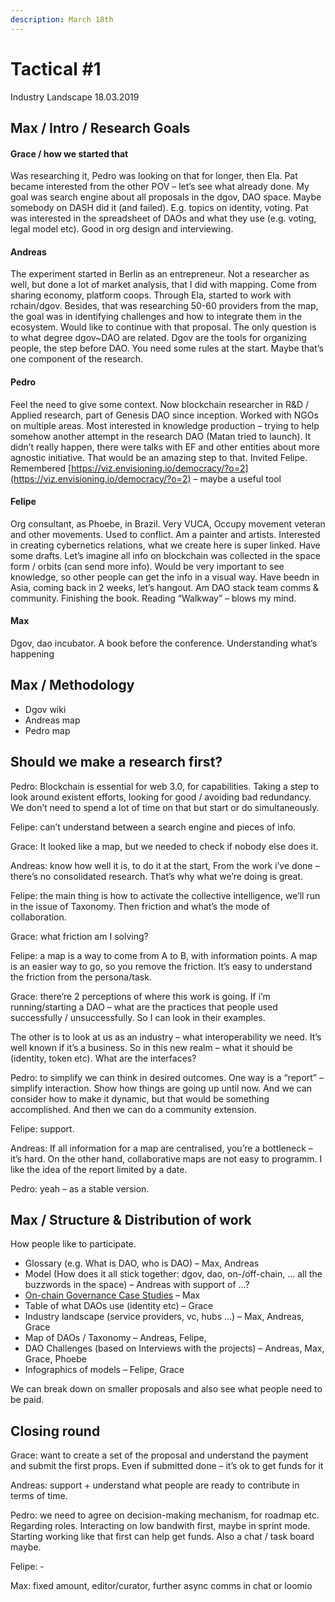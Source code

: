 ```yaml
---
description: March 18th
---
```


# Tactical \#1

Industry Landscape 18.03.2019  


## Max / Intro  / Research Goals

#### Grace / how we started that

Was researching it, Pedro was looking on that for longer, then Ela. Pat became interested from the other POV – let’s see what already done. My goal was search engine about all proposals in the dgov, DAO space. Maybe somebody on DASH did it \(and failed\). E.g. topics on identity, voting. Pat was interested in the spreadsheet of DAOs and what they use \(e.g. voting, legal model etc\). Good in org design and interviewing.

#### Andreas

The experiment started in Berlin as an entrepreneur. Not a researcher as well, but done a lot of market analysis, that I did with mapping. Come from sharing economy, platform coops. Through Ela, started to work with rchain/dgov. Besides, that was researching 50-60 providers from the map, the goal was in identifying challenges and how to integrate them in the ecosystem. Would like to continue with that proposal. The only question is to what degree dgov~DAO are related. Dgov are the tools for organizing people, the step before DAO. You need some rules at the start. Maybe that’s one component of the research.

#### Pedro

Feel the need to give some context. Now blockchain researcher in R&D / Applied research, part of Genesis DAO since inception. Worked with NGOs on multiple areas. Most interested in knowledge production – trying to help somehow another attempt in the research DAO \(Matan tried to launch\). It didn’t really happen, there were talks with EF and other entities about more agnostic initiative. That would be an amazing step to that. Invited Felipe. Remembered [https://viz.envisioning.io/democracy/?o=2](https://viz.envisioning.io/democracy/?o=2) – maybe a useful tool

#### Felipe

Org consultant, as Phoebe, in Brazil. Very VUCA, Occupy movement veteran and other movements. Used to conflict. Am a painter and artists. Interested in creating cybernetics relations, what we create here is super linked. Have some drafts. Let’s imagine all info on blockchain was collected in the space form / orbits \(can send more info\). Would be very important to see knowledge, so other people can get the info in a visual way. Have beedn in Asia, coming back in 2 weeks, let’s hangout. Am DAO stack team comms & community. Finishing the book. Reading “Walkway” – blows my mind.  


#### Max

Dgov, dao incubator. A book before the conference. Understanding what’s happening

## Max / Methodology

* Dgov wiki
* Andreas map
* Pedro map

## Should we make a research first?

Pedro: Blockchain is essential for web 3.0, for capabilities. Taking a step to look around existent efforts, looking for good / avoiding bad redundancy. We don’t need to spend a lot of time on that but start or do simultaneously.

Felipe: can’t understand between a search engine and pieces of info.

Grace: It looked like a map, but we needed to check if nobody else does it.

Andreas: know how well it is, to do it at the start, From the work i’ve done – there’s no consolidated research. That’s why what we’re doing is great.

Felipe: the main thing is how to activate the collective intelligence, we’ll run in the issue of Taxonomy. Then friction and what’s the mode of collaboration.

Grace: what friction am I solving?

Felipe: a map is a way to come from A to B, with information points. A map is an easier way to go, so you remove the friction. It’s easy to understand the friction from the persona/task.

Grace: there’re 2 perceptions of where this work is going. If i’m running/starting a DAO – what are the practices that people used successfully / unsuccessfully. So I can look in their examples.

The other is to look at us as an industry – what interoperability we need. It’s well known if it’s a business. So in this new realm – what it should be \(identity, token etc\). What are the interfaces?

Pedro: to simplify we can think in desired outcomes. One way is a “report” – simplify interaction. Show how things are going up until now. And we can consider how to make it dynamic, but that would be something accomplished. And then we can do a community extension.

Felipe: support.  


Andreas: If all information for a map are centralised, you’re a bottleneck – it’s hard. On the other hand, collaborative maps are not easy to programm. I like the idea of the report limited by a date.  


Pedro: yeah – as a stable version.

## Max / Structure & Distribution of work

How people like to participate.

* Glossary \(e.g. What is DAO, who is DAO\) – Max, Andreas
* Model \(How does it all stick together: dgov, dao, on-/off-chain, … all the buzzwords in the space\) – Andreas with support of ...?
* [On-chain Governance Case Studies](https://wiki.dgov.foundation/resources/protocol-governance-case-studies) – Max
* Table of what DAOs use \(identity etc\) – Grace
* Industry landscape \(service providers, vc, hubs …\) – Max, Andreas, Grace
* Map of DAOs / Taxonomy – Andreas, Felipe,
* DAO Challenges \(based on Interviews with the projects\) – Andreas, Max, Grace, Phoebe
* Infographics of models – Felipe, Grace

We can break down on smaller proposals and also see what people need to be paid.

## Closing round

Grace: want to create a set of the proposal and understand the payment and submit the first props. Even if submitted done – it’s ok to get funds for it

Andreas: support + understand what people are ready to contribute in terms of time.

Pedro: we need to agree on decision-making mechanism, for roadmap etc. Regarding roles. Interacting on low bandwith first, maybe in sprint mode. Starting working like that first can help get funds. Also a chat / task board maybe.

Felipe: -

Max: fixed amount, editor/curator, further async comms in chat or loomio  




